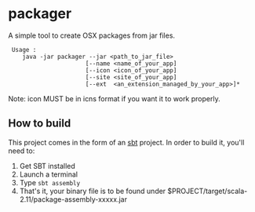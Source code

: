 # packager
A simple tool to create OSX packages from jar files.
````
 Usage : 
    java -jar packager --jar <path_to_jar_file>
                      [--name <name_of_your_app]
                      [--icon <icon_of_your_app]
                      [--site <site_of_your_app]
                      [--ext  <an_extension_managed_by_your_app>]*
````

Note: icon MUST be in icns format if you want it to work properly.

## How to build
This project comes in the form of an [sbt](http://www.scala-sbt.org) project. In order to build it, you'll need to: 
1. Get SBT installed
2. Launch a terminal
3. Type ```sbt assembly```
4. That's it, your binary file is to be found under $PROJECT/target/scala-2.11/package-assembly-xxxxx.jar
